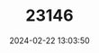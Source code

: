---
title: "23146"
category: "Xerus princeps"
draft: false
date: 2024-02-22 13:03:50
languages:
  English: ["Damara Ground Squirrel"]
---